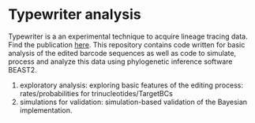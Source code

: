 # Typewriter analysis

Typewriter is a an experimental technique to acquire lineage
tracing data. Find the publication [here](https://doi.org/10.1038/s41586-022-04922-8). This repository contains code written for basic analysis of the edited barcode sequences as well as code to simulate, process and analyze this data using phylogenetic inference software BEAST2. 

1) exploratory analysis: exploring basic features of the editing process: rates/probabilities for trinucleotides/TargetBCs
2) simulations for validation: simulation-based validation of the Bayesian implementation.
